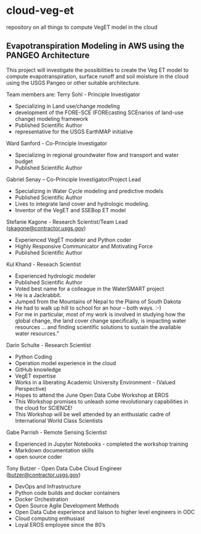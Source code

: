 # cloud-veg-et
repository on all things to compute VegET model in the cloud

## Evapotranspiration Modeling in AWS using the PANGEO Architecture

This project will investigate the possibilities to create the Veg ET model to compute evapotranspiration, surface runoff and soil moisture in the cloud using the USGS Pangeo or other suitable architecture.

Team members are:
Terry Sohl - Principle Investigator
- Specializing in Land use/change modeling
- development of the FORE-SCE (FOREcasting SCEnarios of land-use change) modeling framework
- Published Scientific Author
- representative for the USGS EarthMAP initiative

Ward Sanford - Co-Principle Investigator
- Specializing in regional groundwater flow and transport and water budget
- Published Scientific Author

Gabriel Senay – Co-Principle Investigator/Project Lead
- Specializing in Water Cycle modeling and predictive models
- Published Scientific Author
- Lives to integrate land cover and hydrologic modeling.
- Inventor of the VegET and SSEBop ET model

Stefanie Kagone - Research Scientist/Team Lead (skagone@contractor.usgs.gov)
- Experienced VegET modeler and Python coder
- Highly Responsive Communicator and Motivating Force
- Published Scientific Author

Kul Khand - Reseach Scientist
- Experienced hydrologic modeler
- Published Scientific Author
- Voted best name for a colleague in the WaterSMART project
- He is a Jackrabbit.
- Jumped from the Mountains of Nepal to the Plains of South Dakota
- He had to walk up hill to school for an hour – both ways. :-)
- For me in particular, most of my work is involved in studying how the global change, the land cover change specifically, is impacting water resources … and finding scientific solutions to sustain the available water resources.”

Darin Schulte - Research Scientist
- Python Coding
- Operation model experience in the cloud
- GitHub knowledge
- VegET expertise
- Works in a liberating Academic University Environment - (Valued Perspective)
- Hopes to attend the June Open Data Cube Workshop at EROS
- This Workshop promises to unleash some revolutionary capabilities in the cloud for SCIENCE!
- This Workshop will be well attended by an enthusiatic cadre of International World Class Scientists

Gabe Parrish - Remote Sensing Scientist
- Experienced in Jupyter Notebooks - completed the workshop training
- Markdown documentation skills
- open source coder

Tony Butzer - Open Data Cube Cloud Engineer (butzer@contractor.usgs.gov)
- DevOps and Infrastructure
- Python code builds and docker containers
- Docker Orchestration
- Open Source Agile Development Methods
- Open Data Cube experience and liaison to higher level engineers in ODC
- Cloud computing enthusiast
- Loyal EROS employee since the 80’s
